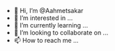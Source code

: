 - 👋 Hi, I’m @Aahmetsakar
- 👀 I’m interested in ...
- 🌱 I’m currently learning ...
- 💞️ I’m looking to collaborate on ...
- 📫 How to reach me ...

<!---
Aahmetsakar/Aahmetsakar is a ✨ special ✨ repository because its `README.md` (this file) appears on your GitHub profile.
You can click the Preview link to take a look at your changes.
--->
